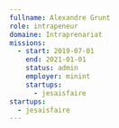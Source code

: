 ```yaml
---
fullname: Alexandre Grunt
role: intrapeneur
domaine: Intraprenariat
missions:
  - start: 2019-07-01
    end: 2021-01-01
    status: admin
    employer: minint
    startups:
      - jesaisfaire
startups:
  - jesaisfaire
---
```

